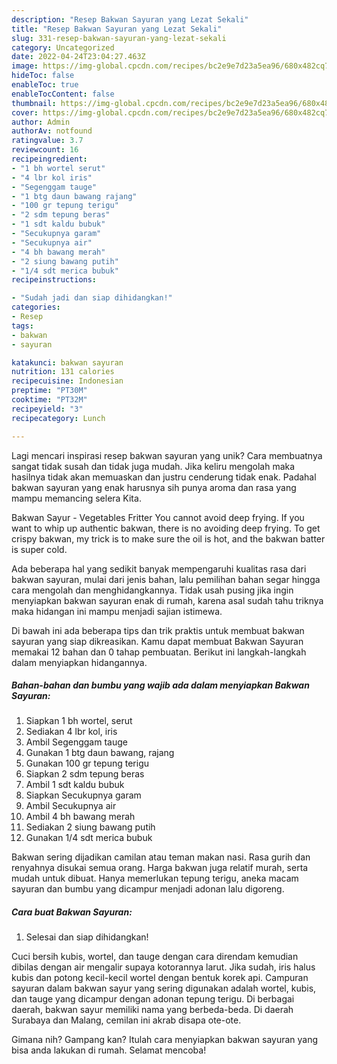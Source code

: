 ```yaml
---
description: "Resep Bakwan Sayuran yang Lezat Sekali"
title: "Resep Bakwan Sayuran yang Lezat Sekali"
slug: 331-resep-bakwan-sayuran-yang-lezat-sekali
category: Uncategorized
date: 2022-04-24T23:04:27.463Z
image: https://img-global.cpcdn.com/recipes/bc2e9e7d23a5ea96/680x482cq70/bakwan-sayuran-foto-resep-utama.jpg
hideToc: false
enableToc: true
enableTocContent: false
thumbnail: https://img-global.cpcdn.com/recipes/bc2e9e7d23a5ea96/680x482cq70/bakwan-sayuran-foto-resep-utama.jpg
cover: https://img-global.cpcdn.com/recipes/bc2e9e7d23a5ea96/680x482cq70/bakwan-sayuran-foto-resep-utama.jpg
author: Admin
authorAv: notfound
ratingvalue: 3.7
reviewcount: 16
recipeingredient:
- "1 bh wortel serut"
- "4 lbr kol iris"
- "Segenggam tauge"
- "1 btg daun bawang rajang"
- "100 gr tepung terigu"
- "2 sdm tepung beras"
- "1 sdt kaldu bubuk"
- "Secukupnya garam"
- "Secukupnya air"
- "4 bh bawang merah"
- "2 siung bawang putih"
- "1/4 sdt merica bubuk"
recipeinstructions:

- "Sudah jadi dan siap dihidangkan!"
categories:
- Resep
tags:
- bakwan
- sayuran

katakunci: bakwan sayuran 
nutrition: 131 calories
recipecuisine: Indonesian
preptime: "PT30M"
cooktime: "PT32M"
recipeyield: "3"
recipecategory: Lunch

---
```





Lagi mencari inspirasi resep bakwan sayuran yang unik? Cara membuatnya sangat tidak susah dan tidak juga mudah. Jika keliru mengolah maka hasilnya tidak akan memuaskan dan justru cenderung tidak enak. Padahal bakwan sayuran yang enak harusnya sih punya aroma dan rasa yang mampu memancing selera Kita.





Bakwan Sayur - Vegetables Fritter You cannot avoid deep frying. If you want to whip up authentic bakwan, there is no avoiding deep frying. To get crispy bakwan, my trick is to make sure the oil is hot, and the bakwan batter is super cold.

Ada beberapa hal yang sedikit banyak mempengaruhi kualitas rasa dari bakwan sayuran, mulai dari jenis bahan, lalu pemilihan bahan segar hingga cara mengolah dan menghidangkannya. Tidak usah pusing jika ingin menyiapkan bakwan sayuran enak di rumah, karena asal sudah tahu triknya maka hidangan ini mampu menjadi sajian istimewa.






Di bawah ini ada beberapa tips dan trik praktis untuk membuat bakwan sayuran yang siap dikreasikan. Kamu dapat membuat Bakwan Sayuran memakai 12 bahan dan 0 tahap pembuatan. Berikut ini langkah-langkah dalam menyiapkan hidangannya.

<!--inarticleads1-->

##### Bahan-bahan dan bumbu yang wajib ada dalam menyiapkan Bakwan Sayuran:

1. Siapkan 1 bh wortel, serut
1. Sediakan 4 lbr kol, iris
1. Ambil Segenggam tauge
1. Gunakan 1 btg daun bawang, rajang
1. Gunakan 100 gr tepung terigu
1. Siapkan 2 sdm tepung beras
1. Ambil 1 sdt kaldu bubuk
1. Siapkan Secukupnya garam
1. Ambil Secukupnya air
1. Ambil 4 bh bawang merah
1. Sediakan 2 siung bawang putih
1. Gunakan 1/4 sdt merica bubuk


Bakwan sering dijadikan camilan atau teman makan nasi. Rasa gurih dan renyahnya disukai semua orang. Harga bakwan juga relatif murah, serta mudah untuk dibuat. Hanya memerlukan tepung terigu, aneka macam sayuran dan bumbu yang dicampur menjadi adonan lalu digoreng. 

<!--inarticleads2-->

##### Cara buat Bakwan Sayuran:


1. Selesai dan siap dihidangkan!

Cuci bersih kubis, wortel, dan tauge dengan cara direndam kemudian dibilas dengan air mengalir supaya kotorannya larut. Jika sudah, iris halus kubis dan potong kecil-kecil wortel dengan bentuk korek api. Campuran sayuran dalam bakwan sayur yang sering digunakan adalah wortel, kubis, dan tauge yang dicampur dengan adonan tepung terigu. Di berbagai daerah, bakwan sayur memiliki nama yang berbeda-beda. Di daerah Surabaya dan Malang, cemilan ini akrab disapa ote-ote. 

Gimana nih? Gampang kan? Itulah cara menyiapkan bakwan sayuran yang bisa anda lakukan di rumah. Selamat mencoba!
